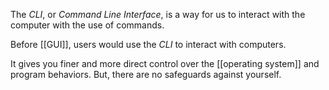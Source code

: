 The *CLI*, or *Command Line Interface*, is a way for us to interact with the computer with the use of commands. 

Before [[GUI]], users would use the *CLI* to interact with computers. 

It gives you finer and more direct control over the [[operating system]] and program behaviors. But, there are no safeguards against yourself. 